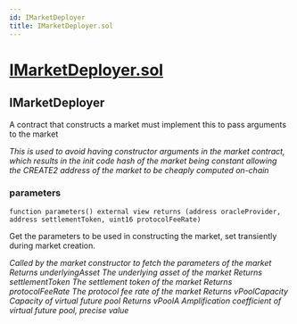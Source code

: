 ```yaml
---
id: IMarketDeployer
title: IMarketDeployer.sol
---
```

# [IMarketDeployer.sol](https://github.com/chromatic-protocol/contracts/tree/main/contracts/core/interfaces/factory/IMarketDeployer.sol)

## IMarketDeployer

A contract that constructs a market must implement this to pass arguments to the market

_This is used to avoid having constructor arguments in the market contract, which results in the init code hash
of the market being constant allowing the CREATE2 address of the market to be cheaply computed on-chain_

### parameters

```solidity
function parameters() external view returns (address oracleProvider, address settlementToken, uint16 protocolFeeRate)
```

Get the parameters to be used in constructing the market, set transiently during market creation.

_Called by the market constructor to fetch the parameters of the market
Returns underlyingAsset The underlying asset of the market
Returns settlementToken The settlement token of the market
Returns protocolFeeRate The protocol fee rate of the market
Returns vPoolCapacity Capacity of virtual future pool
Returns vPoolA Amplification coefficient of virtual future pool, precise value_

